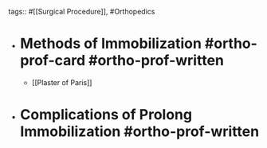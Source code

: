 tags:: #[[Surgical Procedure]], #Orthopedics

- # Methods of Immobilization #ortho-prof-card #ortho-prof-written
	- [[Plaster of Paris]]
- # Complications of Prolong Immobilization #ortho-prof-written